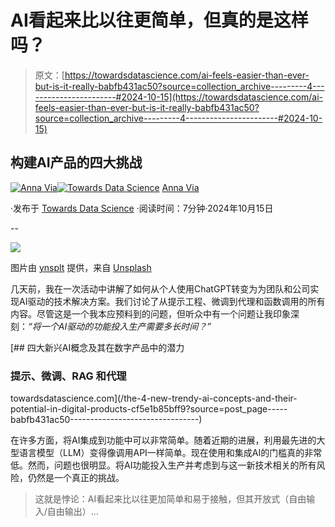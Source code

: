 # AI看起来比以往更简单，但真的是这样吗？

> 原文：[https://towardsdatascience.com/ai-feels-easier-than-ever-but-is-it-really-babfb431ac50?source=collection_archive---------4-----------------------#2024-10-15](https://towardsdatascience.com/ai-feels-easier-than-ever-but-is-it-really-babfb431ac50?source=collection_archive---------4-----------------------#2024-10-15)

## 构建AI产品的四大挑战

[](https://annaviaba.medium.com/?source=post_page---byline--babfb431ac50--------------------------------)[![Anna Via](../Images/7e8fe5c1a485a789edad3a6d118bcf45.png)](https://annaviaba.medium.com/?source=post_page---byline--babfb431ac50--------------------------------)[](https://towardsdatascience.com/?source=post_page---byline--babfb431ac50--------------------------------)[![Towards Data Science](../Images/a6ff2676ffcc0c7aad8aaf1d79379785.png)](https://towardsdatascience.com/?source=post_page---byline--babfb431ac50--------------------------------) [Anna Via](https://annaviaba.medium.com/?source=post_page---byline--babfb431ac50--------------------------------)

·发布于 [Towards Data Science](https://towardsdatascience.com/?source=post_page---byline--babfb431ac50--------------------------------) ·阅读时间：7分钟·2024年10月15日

--

![](../Images/337f9b8fd054c834b2d528b93291aed0.png)

图片由 [ynsplt](https://unsplash.com/es/@ynsplt) 提供，来自 [Unsplash](https://unsplash.com/)

几天前，我在一次活动中讲解了如何从个人使用ChatGPT转变为为团队和公司实现AI驱动的技术解决方案。我们讨论了从提示工程、微调到代理和函数调用的所有内容。尽管这是一个我本应预料到的问题，但听众中有一个问题让我印象深刻：*“将一个AI驱动的功能投入生产需要多长时间？”*

[](/the-4-new-trendy-ai-concepts-and-their-potential-in-digital-products-cf5e1b85bff9?source=post_page-----babfb431ac50--------------------------------) [## 四大新兴AI概念及其在数字产品中的潜力

### 提示、微调、RAG 和代理

towardsdatascience.com](/the-4-new-trendy-ai-concepts-and-their-potential-in-digital-products-cf5e1b85bff9?source=post_page-----babfb431ac50--------------------------------)

在许多方面，将AI集成到功能中可以非常简单。随着近期的进展，利用最先进的大型语言模型（LLM）变得像调用API一样简单。现在使用和集成AI的门槛真的非常低。然而，问题也很明显。将AI功能投入生产并考虑到与这一新技术相关的所有风险，仍然是一个真正的挑战。

> 这就是悖论：AI看起来比以往更加简单和易于接触，但其开放式（自由输入/自由输出）...
